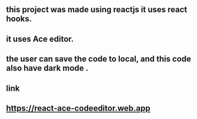  ## this project was made using reactjs it uses react hooks.
 ## it uses Ace editor.
 ## the user can save the code to local, and this code also have dark mode .
 ## link 
  ## https://react-ace-codeeditor.web.app
 
